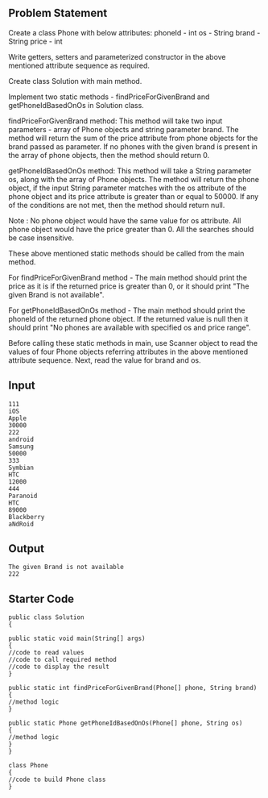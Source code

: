 ## Problem Statement

Create a class Phone with below attributes:
phoneId - int
os - String
brand - String
price - int

Write getters, setters and parameterized constructor in the above mentioned attribute sequence as required.

Create class Solution with main method.

Implement two static methods - findPriceForGivenBrand and getPhoneIdBasedOnOs in Solution class.

findPriceForGivenBrand method:
This method will take two input parameters - array of Phone objects and string parameter brand.
The method will return the sum of the price attribute from phone objects for the brand passed as parameter.
If no phones with the given brand is present in the array of phone objects, then the method should return 0.

getPhoneIdBasedOnOs method:
This method will take a String parameter os, along with the array of Phone objects.
The method will return the phone object, if the input String parameter matches with the os attribute of the phone object and its price attribute is greater than or equal to 50000. If any of the conditions are not met, then the method should return null.

Note : No phone object would have the same value for os attribute.
All phone object would have the price greater than 0.
All the searches should be case insensitive.

These above mentioned static methods should be called from the main method.

For findPriceForGivenBrand method - The main method should print the price as it is if the returned price is greater than 0, or it
should print "The given Brand is not available".

For getPhoneIdBasedOnOs method - The main method should print the phoneId of the returned phone object. If the returned value is null
then it should print "No phones are available with specified os and price range".

Before calling these static methods in main, use Scanner object to read the values of four Phone objects referring attributes in the above mentioned attribute sequence.
Next, read the value for brand and os.

## Input

    111
    iOS
    Apple
    30000
    222
    android
    Samsung
    50000
    333
    Symbian
    HTC
    12000
    444
    Paranoid
    HTC
    89000
    Blackberry
    aNdRoid

## Output

    The given Brand is not available
    222

## Starter Code

    public class Solution
    {

    public static void main(String[] args)
    {
    //code to read values
    //code to call required method
    //code to display the result
    }

    public static int findPriceForGivenBrand(Phone[] phone, String brand)
    {
    //method logic
    }

    public static Phone getPhoneIdBasedOnOs(Phone[] phone, String os)
    {
    //method logic
    }
    }

    class Phone
    {
    //code to build Phone class
    }
